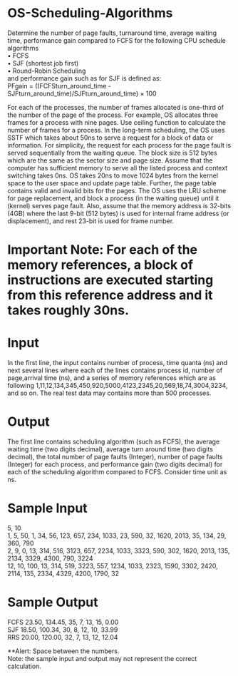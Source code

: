 # OS-Scheduling-Algorithms

Determine the number of page faults, turnaround time, average waiting time, performance gain compared to FCFS for the following CPU schedule algorithms<br/>
  • FCFS<br/>
  • SJF (shortest job first)<br/>
  • Round-Robin Scheduling<br/>
and performance gain such as for SJF is defined as:<br/>
PFgain = ((FCFSturn_around_time - SJFturn_around_time)/SJFturn_around_time) × 100<br/>

For each of the processes, the number of frames allocated is one-third of the number of the page of the process. For example, OS allocates three frames for a process with nine pages. Use ceiling function to calculate the number of frames for a process. In the long-term scheduling, the OS uses SSTF which takes about 50ns to serve a request for a block of data or information. For simplicity, the request for each process for the page fault is served sequentially from the waiting queue. The block size is 512 bytes which are the same as the sector size and page size. Assume that the computer has sufficient memory to serve all the listed process and context switching takes 0ns. OS takes 20ns to move 1024 bytes from the kernel space to the user space and update page table. Further, the page table contains valid and invalid bits for the pages. The OS uses the LRU scheme for page replacement, and block a process (in the waiting queue) until it (kernel) serves page fault. Also, assume that the memory address is 32-bits (4GB) where the last 9-bit (512 bytes) is used for internal frame address (or displacement), and rest 23-bit is used for frame number.

# Important Note: For each of the memory references, a block of instructions are executed starting from this reference address and it takes roughly 30ns.

# Input

In the first line, the input contains number of process, time quanta (ns) and next several lines where each of the lines contains process id, number of page,arrival time (ns), and a series of memory references which are as following 1,11,12,134,345,450,920,5000,4123,2345,20,569,18,74,3004,3234, and so on. The real test data may contains more than 500 processes.

# Output
The first line contains scheduling algorithm (such as FCFS), the average waiting time (two digits decimal), average turn around time (two digits decimal), the total number of page faults (Integer), number of page faults (Integer) for each process, and performance gain (two digits decimal) for each of the scheduling algorithm compared to FCFS. Consider time unit as ns.

# Sample Input
5, 10 <br/> 
1, 5, 50, 1, 34, 56, 123, 657, 234, 1033, 23, 590, 32, 1620, 2013, 35, 134, 29, 360, 790 <br/>
2, 9, 0, 13, 314, 516, 3123, 657, 2234, 1033, 3323, 590, 302, 1620, 2013, 135, 2134, 3329, 4300, 790, 3224 <br/>
12, 10, 100, 13, 314, 519, 3223, 557, 1234, 1033, 2323, 1590, 3302, 2420, 2114, 135, 2334, 4329, 4200, 1790, 32

# Sample Output
FCFS 23.50, 134.45, 35, 7, 13, 15, 0.00 <br/> 
SJF 18.50, 100.34, 30, 8, 12, 10, 33.99 <br/> 
RRS 20.00, 120.00, 32, 7, 13, 12, 12.04 <br/>

**Alert: Space between the numbers.<br/>
Note: the sample input and output may not represent the correct calculation.
